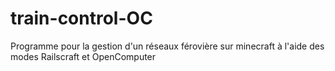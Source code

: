 # train-control-OC
Programme pour la gestion d'un réseaux férovière sur minecraft à l'aide des modes Railscraft et OpenComputer
